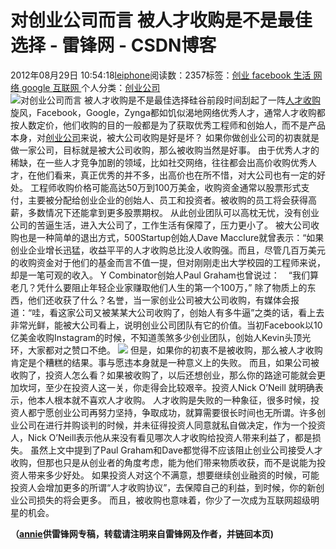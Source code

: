 
# 对创业公司而言 被人才收购是不是最佳选择 - 雷锋网 - CSDN博客


2012年08月29日 10:54:18[leiphone](https://me.csdn.net/leiphone)阅读数：2357标签：[创业																](https://so.csdn.net/so/search/s.do?q=创业&t=blog)[facebook																](https://so.csdn.net/so/search/s.do?q=facebook&t=blog)[生活																](https://so.csdn.net/so/search/s.do?q=生活&t=blog)[网络																](https://so.csdn.net/so/search/s.do?q=网络&t=blog)[google																](https://so.csdn.net/so/search/s.do?q=google&t=blog)[互联网																](https://so.csdn.net/so/search/s.do?q=互联网&t=blog)[
							](https://so.csdn.net/so/search/s.do?q=google&t=blog)[
																					](https://so.csdn.net/so/search/s.do?q=网络&t=blog)个人分类：[创业公司																](https://blog.csdn.net/leiphone/article/category/873394)
[
																								](https://so.csdn.net/so/search/s.do?q=网络&t=blog)
[
				](https://so.csdn.net/so/search/s.do?q=生活&t=blog)
[
			](https://so.csdn.net/so/search/s.do?q=生活&t=blog)
[
		](https://so.csdn.net/so/search/s.do?q=facebook&t=blog)
[
	](https://so.csdn.net/so/search/s.do?q=创业&t=blog)
![对创业公司而言 被人才收购是不是最佳选择](http://www.leiphone.com/wp-content/uploads/2012/08/rencaishougou1-150x150.jpg)硅谷前段时间刮起了一阵[人才收购](http://www.leiphone.com/tag/%E4%BA%BA%E6%89%8D%E6%94%B6%E8%B4%AD)旋风，Facebook，Google，Zynga都如饥似渴地网络优秀人才，通常人才收购都按人数定价，他们收购的目的一般都是为了获取优秀工程师和创始人，而不是产品本身，对[创业公司](http://www.leiphone.com/tag/startup)来说，被大公司收购是好是坏？
如果你做创业公司的初衷就是做一家公司，目标就是被大公司收购，那么被收购当然是好事。
由于优秀人才的稀缺，在一些人才竞争加剧的领域，比如社交网络，往往都会出高价收购优秀人才，在他们看来，真正优秀的并不多，出高价也在所不惜，对大公司也有一定的好处。
工程师收购价格可能高达50万到100万美金，收购资金通常以股票形式支付，主要被分配给创业企业的创始人、员工和投资者。被收购的员工将会获得高薪，多数情况下还能拿到更多股票期权。
从此创业团队可以高枕无忧，没有创业公司的苦逼生活，进入大公司了，工作生活有保障了，压力更小了。
被大公司收购也是一种简单的退出方式，500Startup创始人Dave Macclure就曾表示：“如果创业企业增长迅猛，收益平平的人才收购总比没人收购强。而且，尽管几百万美元的收购资金对于他们的基金而言不值一提，但对刚刚走出大学校园的工程师来说，却是一笔可观的收入。
Y Combinator创始人Paul Graham也曾说过：　“我们算老几？凭什么要阻止年轻企业家赚取他们人生的第一个100万，”
除了物质上的东西，他们还收获了什么？名誉，当一家创业公司被大公司收购，有媒体会报道：“哇，看这家公司又被某某大公司收购了，创始人有多牛逼”之类的话，看上去非常光鲜，能被大公司看上，说明创业公司团队有它的价值。当初Facebook以10亿美金收购Instagram的时候，不知道羡煞多少创业团队，创始人Kevin头顶光环，大家都对之赞口不绝。
![](http://www.leiphone.com/wp-content/uploads/2012/08/acqui-hire.jpg)
但是，如果你的初衷不是被收购，那么被人才收购肯定是个糟糕的结果。事与愿违本身就是一种意义上的失败。
而且，如果公司被收购了，投资人怎么看？如果被收购了，以后还想创业，那么你的路途可能就会更加坎坷，至少在投资人这一关，你走得会比较艰辛。投资人Nick O’Neill 就明确表示，他本人根本就不喜欢人才收购。
人才收购是失败的一种象征，很多时候，投资人都宁愿创业公司再努力坚持，争取成功，就算需要很长时间也无所谓。许多创业公司在进行并购谈判的时候，并未征得投资人同意就私自做决定，作为一个投资人，Nick O’Neill表示他从来没有看见哪次人才收购给投资人带来利益了，都是损失。
虽然上文中提到了Paul Graham和Dave都觉得不应该阻止创业公司接受人才收购，但那也只是从创业者的角度考虑，能为他们带来物质收获，而不是说能为投资人带来多少好处。
如果投资人对这个不满意，想要继续创业融资的时候，可能投资人会增加更多的所谓“人才收购协议”，去保障自己的利益，到时候，你的新创业公司损失的将会更多。
而且，被收购也意味着，你少了一次成为互联网超级明星的机会。

**（****[annie](http://www.leiphone.com/author/annie)****供****雷锋网****专稿，转载请注明来自雷锋网及作者，并链回本页)**

